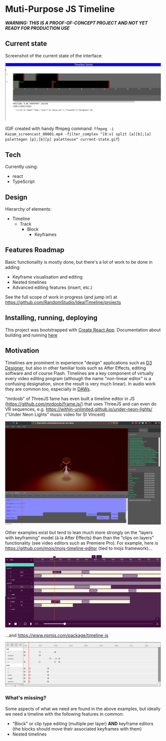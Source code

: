 <!--
  Title: Muti-Purpose JS Timeline
  Description: Proof of concept for in-browser interactive timeline builder
  Author: Steve
  -->

# Muti-Purpose JS Timeline

***WARNING: THIS IS A PROOF-OF-CONCEPT PROJECT AND NOT YET READY FOR PRODUCTION USE***

## Current state
Screenshot of the current state of the interface:

![current state](./docs/images/current-state.gif)

(GIF created with handy ffmpeg command: `ffmpeg -i Kazam_screencast_00001.mp4 -filter_complex "[0:v] split [a][b];[a] palettegen [p];[b][p] paletteuse" current-state.gif`)

## Tech
Currently using:
* react
* TypeScript

## Design

Hierarchy of elements:
* Timeline
    * Track
       * Block
           * Keyframes


## Features Roadmap

Basic functionality is mostly done, but there's a lot of work to be done in adding:

* Keyframe visualisation and editing
* Nested timelines
* Advanced editing features (insert, etc.)

See the full scope of work in progress (and jump in!) at https://github.com/RandomStudio/IdealTimeline/projects

## Installing, running, deploying

This project was bootstrapped with [Create React App](https://github.com/facebook/create-react-app). Documentation about building and running [here](./docs/CreateReactApp.md)


## Motivation

Timelines are prominent in experience "design" applications such as [D3 Designer](https://www.disguise.one/en/products/designer/), but also in other familiar tools such as After Effects, editing software and of course Flash. Timelines are a key component of virtually every video editing program (although the name "non-linear editor" is a confusing designation, since the result is very much linear). In audio work they are common too, especially in [DAWs](https://en.wikipedia.org/wiki/Digital_audio_workstation).

“mrdoob” of ThreeJS fame has even built a timeline editor in JS (https://github.com/mrdoob/frame.js/) that uses ThreeJS and can even do VR sequences, e.g. https://within-unlimited.github.io/under-neon-lights/ (“Under Neon Lights” music video for St Vincent)

![neon lights](docs/images/neon-lights.png)

Other examples exist but tend to lean much more strongly on the “layers with keyframing” model (à la After Effects) than than the “clips on layers” functionality (see video editors such as Premiere Pro). For example, here is https://github.com/mojs/mojs-timeline-editor (tied to mojs framework)...

![mojs timline](docs/images/timeline-editor.png)

 ...and https://www.npmjs.com/package/timeline-js 

![timelinejs](docs/images/timelinejs.png)

### What's missing?

Some aspects of what we need are found in the above examples, but ideally we need a timeline with the following features in common:

* "Block" or clip type editing (multiple per layer) **AND** keyframe editors (the blocks should move their associated keyframes with them)
* Nested timelines


